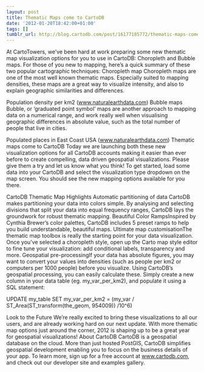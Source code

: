 ```yaml
---
layout: post
title: Thematic Maps come to CartoDB
date: '2012-01-20T18:42:00+01:00'
tags: []
tumblr_url: http://blog.cartodb.com/post/16177185772/thematic-maps-come-to-cartodb
---
```

At CartoTowers, we’ve been hard at work preparing some new thematic map visualization options for you to use in CartoDB: Choropleth and Bubble maps. For those of you new to mapping, here’s a quick summary of these two popular cartographic techniques:
Choropleth map
Choropleth maps are one of the most well known thematic maps. Especially suited to mapping densities, these maps are a great way to visualize intensity, and also to explain geographic similarities and differences.

Population density per km2 (www.naturalearthdata.com)
Bubble maps
Bubble, or ‘graduated point symbol’ maps are another approach to mapping data on a numerical range, and work really well when visualising geographic differences in absolute value, such as the total number of people that live in cities.

Populated places in East Coast USA (www.naturalearthdata.com)
Thematic maps come to CartoDB
Today we are launching both these new visualization options for all CartoDB accounts making it easier than ever before to create compelling, data driven geospatial visualizations. Please give them a try and let us know what you think!
To get started, load some data into your CartoDB and select the visualization type dropdown on the map screen. You should see the new mapping options available for you there.

CartoDB Thematic Map Highlights
Automatic partitioning of data CartoDB makes partitioning your data into colors simple. By analysing and selecting divisions that split your data into equal frequency ranges, CartoDB lays the groundwork for robust thematic mapping.
Beautiful Color RampsInspired by Cynthia Brewer’s color palettes, CartoDB includes 5 preset ramps to help you build understandable, beautiful maps.
Ultimate map customisationThe thematic map toolbox is really the starting point for your data visualization. Once you’ve selected a choropleth style, open up the Carto map style editor to fine tune your visualization: add conditional labels, transparency and more.
Geospatial pre-processingIf your data has absolute figures, you may want to convert your values into densities (such as people per km2 or computers per 1000 people) before you visualize. Using CartoDB’s geospatial processing, you can easily calculate these. Simply create a new column in your data table (eg. my_var_per_km2), and populate it using a SQL statement:

UPDATE my_table SET my_var_per_km2 = (my_var / ST_Area(ST_transform(the_geom, 954009)) /10^6)    
          
Look to the Future
We’re really excited to bring these visualizations to all our users, and are already working hard on our next update. With more thematic map options just around the corner, 2012 is shaping up to be a great year for geospatial visualizations!
About CartoDB
CartoDB is a geospatial database on the cloud. More than just hosted PostGIS, CartoDB simplifies geospatial development enabling you to focus on the business details of your app. To learn more, sign up for a free account at www.cartodb.com, and check out our developer site and examples gallery.
